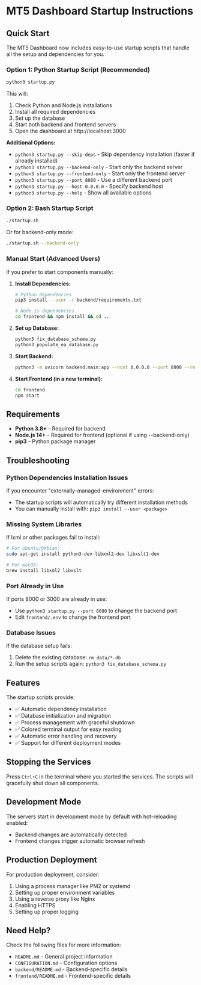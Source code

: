 # MT5 Dashboard Startup Instructions

## Quick Start

The MT5 Dashboard now includes easy-to-use startup scripts that handle all the setup and dependencies for you.

### Option 1: Python Startup Script (Recommended)

```bash
python3 startup.py
```

This will:
1. Check Python and Node.js installations
2. Install all required dependencies
3. Set up the database
4. Start both backend and frontend servers
5. Open the dashboard at http://localhost:3000

**Additional Options:**
- `python3 startup.py --skip-deps` - Skip dependency installation (faster if already installed)
- `python3 startup.py --backend-only` - Start only the backend server
- `python3 startup.py --frontend-only` - Start only the frontend server
- `python3 startup.py --port 8080` - Use a different backend port
- `python3 startup.py --host 0.0.0.0` - Specify backend host
- `python3 startup.py --help` - Show all available options

### Option 2: Bash Startup Script

```bash
./startup.sh
```

Or for backend-only mode:
```bash
./startup.sh --backend-only
```

### Manual Start (Advanced Users)

If you prefer to start components manually:

1. **Install Dependencies:**
   ```bash
   # Python dependencies
   pip3 install --user -r backend/requirements.txt
   
   # Node.js dependencies
   cd frontend && npm install && cd ..
   ```

2. **Set up Database:**
   ```bash
   python3 fix_database_schema.py
   python3 populate_ea_database.py
   ```

3. **Start Backend:**
   ```bash
   python3 -m uvicorn backend.main:app --host 0.0.0.0 --port 8000 --reload
   ```

4. **Start Frontend (in a new terminal):**
   ```bash
   cd frontend
   npm start
   ```

## Requirements

- **Python 3.8+** - Required for backend
- **Node.js 14+** - Required for frontend (optional if using --backend-only)
- **pip3** - Python package manager

## Troubleshooting

### Python Dependencies Installation Issues

If you encounter "externally-managed-environment" errors:
- The startup scripts will automatically try different installation methods
- You can manually install with: `pip3 install --user <package>`

### Missing System Libraries

If lxml or other packages fail to install:
```bash
# For Ubuntu/Debian:
sudo apt-get install python3-dev libxml2-dev libxslt1-dev

# For macOS:
brew install libxml2 libxslt
```

### Port Already in Use

If ports 8000 or 3000 are already in use:
- Use `python3 startup.py --port 8080` to change the backend port
- Edit `frontend/.env` to change the frontend port

### Database Issues

If the database setup fails:
1. Delete the existing database: `rm data/*.db`
2. Run the setup scripts again: `python3 fix_database_schema.py`

## Features

The startup scripts provide:
- ✅ Automatic dependency installation
- ✅ Database initialization and migration
- ✅ Process management with graceful shutdown
- ✅ Colored terminal output for easy reading
- ✅ Automatic error handling and recovery
- ✅ Support for different deployment modes

## Stopping the Services

Press `Ctrl+C` in the terminal where you started the services. The scripts will gracefully shut down all components.

## Development Mode

The servers start in development mode by default with hot-reloading enabled:
- Backend changes are automatically detected
- Frontend changes trigger automatic browser refresh

## Production Deployment

For production deployment, consider:
1. Using a process manager like PM2 or systemd
2. Setting up proper environment variables
3. Using a reverse proxy like Nginx
4. Enabling HTTPS
5. Setting up proper logging

## Need Help?

Check the following files for more information:
- `README.md` - General project information
- `CONFIGURATION.md` - Configuration options
- `backend/README.md` - Backend-specific details
- `frontend/README.md` - Frontend-specific details